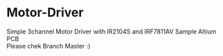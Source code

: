 # Motor-Driver
Simple 3channel Motor Driver with IR2104S and IRF7811AV Sample Altium PCB            
Please chek Branch Master :)
